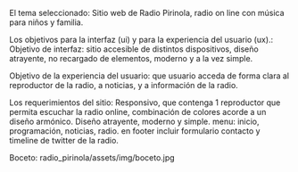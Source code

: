 El tema seleccionado: Sitio web de Radio Pirinola, radio on line con música para niños y familia.

Los objetivos para la interfaz (ui) y para la experiencia del usuario (ux).:
Objetivo de interfaz: sitio accesible de distintos dispositivos, diseño atrayente, no recargado de elementos, moderno y a la vez simple.

Objetivo de la experiencia del usuario: que usuario acceda de forma clara al reproductor de la radio, a noticias, y a información de la radio.

Los requerimientos del sitio:
Responsivo, que contenga 1 reproductor que permita escuchar la radio online, combinación de colores acorde a un diseño armónico.
Diseño atrayente, moderno y simple.
menu: inicio, programación, noticias, radio.
en footer incluir formulario contacto y timeline de twitter de la radio.

Boceto: radio_pirinola/assets/img/boceto.jpg
